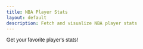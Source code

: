 ```yaml
---
title: NBA Player Stats
layout: default
description: Fetch and visualize NBA player stats
---
```


Get your favorite player's stats!


<html lang="en">

<head>
    <meta charset="UTF-8">
    <meta name="viewport" content="width=device-width, initial-scale=1.0">
    <title>NBA Player Stats</title>
    <script src="https://ajax.googleapis.com/ajax/libs/jquery/3.6.0/jquery.min.js"></script>
    <script src="https://cdn.jsdelivr.net/npm/chart.js"></script>
    <style>
        body {
            font-family: Arial, sans-serif;
            margin: 20px;
        }

        table {
            width: 100%;
            border-collapse: collapse;
            margin-top: 20px;
        }

        table th, table td {
            border: 1px solid #ddd;
            padding: 8px;
        }

        table th {
            background-color: #f2f2f2;
        }
    </style>
</head>

<body>

<input type="text" id="playerName" placeholder="Enter player name">
<button id="fetchButton">Get Player Stats</button>
<h3>General Info</h3>
<table id="playerTable">
    <thead>
        <tr>
            <th>Parameter</th>
            <th>Value</th>
        </tr>
    </thead>
    <tbody></tbody>
</table>

<h3>Detailed Stats</h3>
<table id="statsTable">
    <thead>
        <tr>
            <th>Stat</th>
            <th>Value</th>
        </tr>
    </thead>
    <tbody></tbody>
</table>

<script>
$(document).ready(function() {
    $("#fetchButton").click(function() {
        const playerName = $("#playerName").val().split(" ");
        const firstName = playerName[0];
        const lastName = playerName[1];

        $.getJSON(`https://www.balldontlie.io/api/v1/players?search=${firstName}%20${lastName}`, function(data) {
            const player = data.data[0];
            displayGeneralInfo(player);

            // Fetch detailed stats using player's ID for the 2022 season
            $.getJSON(`https://www.balldontlie.io/api/v1/season_averages?season=2022&player_ids[]=${player.id}`, function(statsData) {
                if (statsData.data && statsData.data.length > 0) {
                    displayDetailedStats(statsData.data[0]);
                } else {
                    alert("Detailed stats not available for this player.");
                }
            });
        }).fail(function() {
            console.error("Error fetching player data.");
        });
    });
});

function displayGeneralInfo(player) {
    const playerTable = $("#playerTable tbody");
    playerTable.html(`
        <tr><td>Name</td><td>${player.first_name} ${player.last_name}</td></tr>
        <tr><td>Position</td><td>${player.position}</td></tr>
        <tr><td>Height</td><td>${player.height_feet} ft ${player.height_inches} in</td></tr>
        <tr><td>Weight</td><td>${player.weight_pounds} lbs</td></tr>
        <tr><td>Team</td><td>${player.team.full_name}</td></tr>
    `);
}

function displayDetailedStats(stats) {
    const statsTable = $("#statsTable tbody");
    statsTable.empty(); // Clear previous data

    const statNames = {
        "games_played": "Games Played",
        "player_id": "Player ID",
        "season": "Season",
        "min": "Minutes Played",
        "fgm": "Field Goals Made",
        "fga": "Field Goals Attempted",
        "fg3m": "Three-Point Field Goals Made",
        "fg3a": "Three-Point Field Goals Attempted",
        "ftm": "Free Throws Made",
        "fta": "Free Throws Attempted",
        "oreb": "Offensive Rebounds",
        "dreb": "Defensive Rebounds",
        "reb": "Total Rebounds",
        "ast": "Assists",
        "stl": "Steals",
        "blk": "Blocks",
        "turnover": "Turnovers",
        "pf": "Personal Fouls",
        "pts": "Points",
        "fg_pct": "Field Goal Percentage",
        "fg3_pct": "Three-Point Field Goal Percentage",
        "ft_pct": "Free Throw Percentage"
    };

    for (const key in statNames) {
        if (stats[key] !== undefined) {
            const row = `<tr><td>${statNames[key]}</td><td>${stats[key]}</td></tr>`;
            statsTable.append(row);
        }
    }
}


</script>

</body>
</html>
